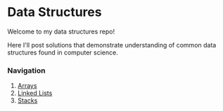 # Data Structures

Welcome to my data structures repo!

Here I'll post solutions that demonstrate understanding of common data structures found in computer science.

### Navigation

1.  [Arrays](/arrays)
2.  [Linked Lists](/linked-lists)
3.  [Stacks](/stacks)
